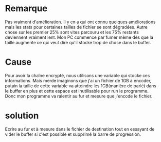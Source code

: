 # Remarque
Pas vraiment d'amélioration. Il y en a qui ont connu quelques améliorations
mais les stats pour  certaines tailles de fichier se sont dégradées. 
Autre chose sur les premier 25% sont vites parcouru et les 75% restants deviennent vraiment lent.
Mon PC commence par fumer même dès que la taille augmente ce qui veut dire qu'il stocke trop de chose dans le buffer.

# Cause
Pour avoir la chaîne encrypté, nous utilisons une variable qui stocke ces informations. Mais merde imaginons que j'ai un fichier de 1GB à encoder, putain la taille de cette variable va atteindre les 1GB(manière de parlé) dans le buffer en plus et cette espace est inutilisable pour run le programme. Donc mon programme va ralentir au fur et mesure que j'encode le fichier. 

# solution 
Ecrire au fur et à mesure dans le fichier de destination tout en essayant de vider le buffer si c'est possible et supprimé la barre de progression. 